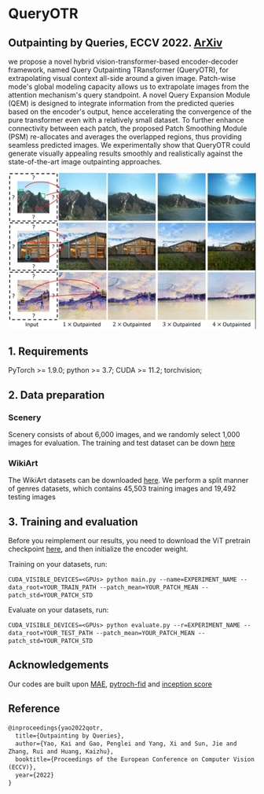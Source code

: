 # QueryOTR

## Outpainting by Queries, ECCV 2022. [ArXiv](https://arxiv.org/abs/2207.05312)

we propose a novel hybrid vision-transformer-based encoder-decoder framework, named Query Outpainting TRansformer (QueryOTR), for extrapolating visual context all-side around a given image. Patch-wise mode's global modeling capacity allows us to extrapolate images from the attention mechanism's query standpoint. A novel Query Expansion Module (QEM) is designed to integrate information from the predicted queries based on the encoder's output, hence accelerating the convergence of the pure transformer even with a relatively small dataset. To further enhance connectivity between each patch, the proposed Patch Smoothing Module (PSM) re-allocates and averages the overlapped regions, thus providing seamless predicted images. We experimentally show that QueryOTR could generate visually appealing results smoothly and realistically against the state-of-the-art image outpainting approaches.

<div style="align: center">
<img src="./assets/demo.jpg">
</div>

## 1. Requirements
PyTorch >= 1.9.0;
python >= 3.7;
CUDA >= 11.2;
torchvision;

## 2. Data preparation

### Scenery
Scenery consists of about 6,000 images, and we randomly select 1,000 images for evaluation. The training and test dataset can be down [here](https://github.com/z-x-yang/NS-Outpainting)

### WikiArt
The WikiArt datasets can be downloaded [here](https://github.com/cs-chan/ArtGAN/tree/master/WikiArt%20Dataset). We perform a split manner of genres datasets, which contains 45,503 training images and 19,492 testing images



## 3. Training and evaluation
Before you reimplement our results, you need to download the ViT pretrain checkpoint [here](https://dl.fbaipublicfiles.com/mae/pretrain/mae_pretrain_vit_base.pth), and then initialize the encoder weight.


Training on your datasets, run:
```
CUDA_VISIBLE_DEVICES=<GPUs> python main.py --name=EXPERIMENT_NAME --data_root=YOUR_TRAIN_PATH --patch_mean=YOUR_PATCH_MEAN --patch_std=YOUR_PATCH_STD
```

Evaluate on your datasets, run:
```
CUDA_VISIBLE_DEVICES=<GPUs> python evaluate.py --r=EXPERIMENT_NAME --data_root=YOUR_TEST_PATH --patch_mean=YOUR_PATCH_MEAN --patch_std=YOUR_PATCH_STD
```




## Acknowledgements

Our codes are built upon [MAE](https://github.com/facebookresearch/mae), [pytroch-fid](https://github.com/mseitzer/pytorch-fid) and [inception score](https://github.com/sbarratt/inception-score-pytorch)

## Reference

```
@inproceedings{yao2022qotr,
  title={Outpainting by Queries},
  author={Yao, Kai and Gao, Penglei and Yang, Xi and Sun, Jie and Zhang, Rui and Huang, Kaizhu},
  booktitle={Proceedings of the European Conference on Computer Vision (ECCV)},    
  year={2022}
}
```
